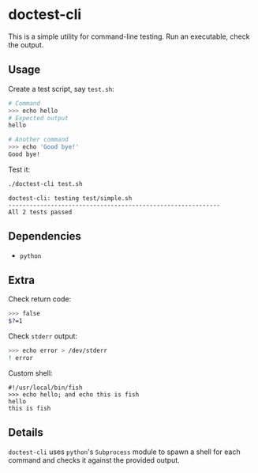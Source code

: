 # doctest-cli

This is a simple utility for command-line testing.
Run an executable, check the output.

## Usage

Create a test script, say `test.sh`:

```sh
# Command
>>> echo hello
# Expected output
hello

# Another command
>>> echo 'Good bye!'
Good bye!
```

Test it:

```bash
./doctest-cli test.sh
```

```
doctest-cli: testing test/simple.sh
------------------------------------------------------------
All 2 tests passed
```

## Dependencies

* `python`

## Extra 

Check return code:

```sh
>>> false
$?=1
```

Check `stderr` output:

```sh
>>> echo error > /dev/stderr
! error
```

Custom shell:

```fish
#!/usr/local/bin/fish
>>> echo hello; and echo this is fish
hello
this is fish
```


## Details

`doctest-cli` uses `python`'s `Subprocess` module to spawn a shell for each command and checks it against the provided output. 
